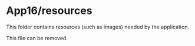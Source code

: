 # App16/resources

This folder contains resources (such as images) needed by the application. 

This file can be removed.
